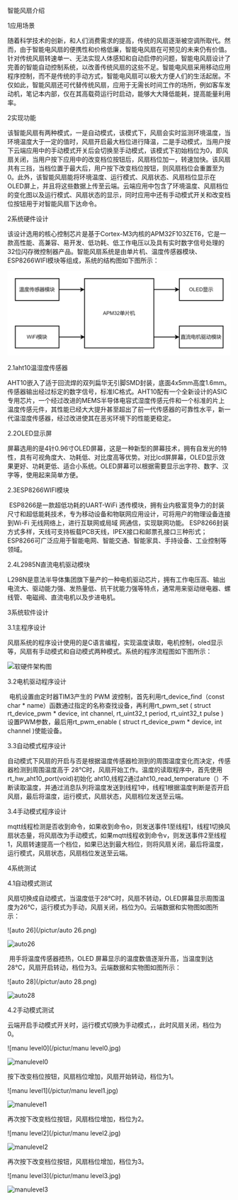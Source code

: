 智能风扇介绍

1应用场景

​	随着科学技术的创新，和人们消费需求的提高，传统的风扇逐渐被空调所取代。然而，由于智能电风扇的便携性和价格低廉，智能电风扇在可预见的未来仍有价值。针对传统风扇转速单一、无法实现人体感知和自动启停的问题，智能电风扇设计了完善的智能自动控制系统，以改善传统风扇的这些不足。智能电风扇采用移动应用程序控制，而不是传统的手动方式，智能电风扇可以极大方便人们的生活起居。不仅如此，智能风扇还可代替传统风扇，应用于无需长时间工作的场所，例如客车发动机，笔记本内部，仅在其高载荷运行时启动，能够大大降低能耗，提高能量利用率。

2实现功能

​	该智能风扇有两种模式，一是自动模式，该模式下，风扇会实时监测环境温度，当环境温度大于一定的值时，风扇开启最大档位进行降温，二是手动模式，当用户按下云端应用中的手动模式开关后会切换至手动模式，该模式下初始档位为0，即风扇关闭，当用户按下应用中的改变档位按钮后，风扇档位加一，转速加快。该风扇共有三挡，当档位置于最大后，用户按下改变档位按钮，则风扇档位会重置至为0。此外，该智能风扇能将环境温度、运行模式、风扇状态、风扇档位显示在OLED屏上，并且将这些数据上传至云端。云端应用中包含了环境温度、风扇档位的变化图以及运行模式、风扇状态的显示，同时应用中还有手动模式开关和改变档位按钮用于对智能风扇下达命令。

2系统硬件设计

​	该设计选用的核心控制芯片是基于Cortex-M3内核的APM32F103ZET6，它是一款高性能、高兼容、易开发、低功耗、低工作电压以及具有实时数字信号处理的32位闪存微控制器产品。智能风扇系统是由单片机、温度传感器模块、ESP8266WIFI模块等组成，系统的结构图如下图所示：

![系统结构图](/picture/系统结构图.png)

2.1aht10温湿度传感器

​	AHT10嵌入了适于回流焊的双列扁华无引脚SMD封装，底面4x5mm高度1.6mm。传感器输出经过标定的数字信号，标准IC格式。
​	AHT10配有一个全新设计的ASIC专用芯片，一个经过改进的MEMS半导体电容式湿度传感元件和一个标准的片上温度传感元件，其性能已经大大提升甚至超出了前一代传感器的可靠性水平，新一代温湿度传感器，经过改进使其在恶劣环境下的性能更稳定。

2.2OLED显示屏

​	屏幕选用的是4针0.96寸OLED屏幕，这是一种新型的屏幕技术，拥有自发光的特性，具有可视角度大、功耗低、对比度高等优势。对比lcd屏屏幕，OLED显示效果更好、功耗更低、适合小系统。OLED屏幕可以根据需要显示出字符、数字、汉字等，使用起来简单方便。

2.3ESP8266WIFI模块

​	ESP8266是一款超低功耗的UART-WiFi 透传模块，拥有业内极富竞争力的封装尺寸和超低能耗技术，专为移动设备和物联网应用设计，可将用户的物理设备连接到Wi-Fi 无线网络上，进行互联网或局域 网通信，实现联网功能。 ESP8266封装方式多样，天线可支持板载PCB天线，IPEX接口和邮票孔接口三种形式； ESP8266可广泛应用于智能电网、智能交通、智能家具、手持设备、工业控制等领域。

2.4L2985N直流电机驱动模块

​	L298N是意法半导体集团旗下量产的一种电机驱动芯片，拥有工作电压高、输出电流大、驱动能力强、发热量低、抗干扰能力强等特点，通常用来驱动继电器、螺线管、电磁阀、直流电机以及步进电机。

3系统软件设计

3.1主程序设计

​		风扇系统的程序设计使用的是C语言编程，实现温度读取，电机控制，oled显示等，风扇有手动模式和自动模式两种模式。系统的程序流程图如下图所示：

![软硬件架构图](/pictur/软硬件架构图.png)

3.2电机驱动程序设计

​	电机设置由定时器TIM3产生的 PWM 波控制，首先利用rt_device_find（const char * name）函数通过指定的名称查找设备，再利用rt_pwm_set  ( struct rt_device_pwm *  device,  int  channel,  rt_uint32_t  period,  rt_uint32_t  pulse  ) 设置PWM参数，最后用rt_pwm_enable  ( struct rt_device_pwm *  device,   int  channel  )使能设备。

3.3自动模式程序设计

​	自动模式下风扇的开启与否是根据温度传感器检测到的周围温度变化而决定，传感器检测到周围温度高于 28℃时，风扇开始工作。温度的读取程序中，首先使用rt_hw_aht10_port(void)初始化 aht10,线程2通过aht10_read_temperature（）不断读取温度，并通过消息队列将温度发送到线程1中，线程1根据温度判断是否开启风扇，最后将温度，运行模式，风扇状态，风扇档位发送至云端。

3.4手动模式程序设计

​	mqtt线程检测是否收到命令，如果收到命令o，则发送事件1至线程1，线程1切换风扇状态量，将风扇改为手动模式，如果mqtt线程收到命令v，则发送事件2至线程1，风扇转速提高一个档位，如果已达到最大档位，则将风扇关闭，最后将温度，运行模式，风扇状态，风扇档位发送至云端。

4系统测试

4.1自动模式测试

​	风扇切换成自动模式，当温度低于28°C时，风扇不转动，OLED屏幕显示周围温度为26℃，运行模式为手动，风扇关闭，档位为0。云端数据和实物图如图所示：

![auto 26](/pictur/auto 26.png)

![auto26](/pictur/auto26.jpg)

​	用手将温度传感器捂热，OLED 屏幕显示的温度数值逐渐升高，当温度到达28℃，风扇开启转动，档位为3。云端数据和实物图如图所示：

![auto 28](/pictur/auto 28.png)

![auto28](/pictur/auto28.jpg)



4.2手动模式测试

​	云端开启手动模式开关时，运行模式切换为手动模式，，此时风扇关闭，档位为0。

![manu level0](/pictur/manu level0.jpg)

![manulevel0](/pictur/manulevel0.jpg)

按下改变档位按钮，风扇档位增加，风扇开始转动，档位为1。

![manu level1](/pictur/manu level1.jpg)

![manulevel1](/pictur/manulevel1.jpg)

再次按下改变档位按钮，风扇档位增加，档位为2。

![manu level2](/pictur/manu level2.jpg)

![manulevel2](/pictur/manulevel2.jpg)

再次按下改变档位按钮，风扇档位增加，档位为3。

![manu level3](/pictur/manu level3.jpg)

![manulevel3](/pictur/manulevel3.jpg)
